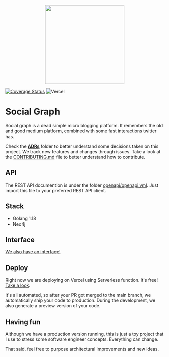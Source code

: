 <p align="center">
  <img src="https://user-images.githubusercontent.com/4161171/204121270-37e488f1-9a51-4442-a007-de13fbb91f0a.png" width="250px">
</p>

[![Coverage Status](https://coveralls.io/repos/github/matheuslc/go-social-graph/badge.svg?branch=main)](https://coveralls.io/github/matheuslc/go-social-graph?branch=main) ![Vercel](https://vercelbadge.vercel.app/api/matheuslc/go-social-graph)

# Social Graph
Social graph is a dead simple micro blogging platform. It remembers the old and good medium platform, combined with some fast interactions twitter has.

Check the **[ADRs](https://github.com/matheuslc/go-social-graph/tree/main/adrs)** folder to better understand some decisions taken on this project. We track new features and changes through issues. Take a look at the [CONTRIBUTING.md](https://github.com/matheuslc/go-social-graph/blob/main/CONTRIBUTING.md) file to better understand how to contribute.

## API
The REST API documention is under the folder [openapi/openapi.yml](https://github.com/matheuslc/go-social-graph/blob/main/openapi/openapi.yml). Just import this file to your preferred REST API client.

## Stack
* Golang 1.18
* Neo4j

## Interface
[We also have an interface!](https://github.com/matheuslc/social-graph)


## Deploy
Right now we are deploying on Vercel using Serverless function. It's free! [Take a look](https://vercel.com/docs/concepts/functions/serverless-functions/supported-languages#go).

It's all automated, so after your PR got merged to the main branch, we automatically ship your code to production. During the development, we also generate a preview version of your code. 

## Having fun
Although we have a production version running, this is just a toy project that I use to stress some software engineer concepts. Everything can change.

That said, feel free to purpose architectural improvements and new ideas. 
